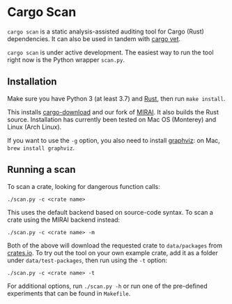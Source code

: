 # Cargo Scan

`cargo scan` is a static analysis-assisted auditing tool for Cargo (Rust) dependencies.
It can also be used in tandem with [cargo vet](https://mozilla.github.io/cargo-vet/).

`cargo scan` is under active development.
The easiest way to run the tool right now is the Python wrapper `scan.py`.

## Installation

Make sure you have Python 3 (at least 3.7) and [Rust](https://www.rust-lang.org/tools/install), then run `make install`.

This installs [cargo-download](https://crates.io/crates/cargo-download) and our fork of [MIRAI](https://github.com/facebookexperimental/MIRAI).
It also builds the Rust source.
Installation has currently been tested on Mac OS (Monterey) and Linux (Arch Linux).

If you want to use the `-g` option, you also need to install [graphviz](https://graphviz.org/download/): on Mac, `brew install graphviz`.

## Running a scan

To scan a crate, looking for dangerous function calls:
```
./scan.py -c <crate name>
```

This uses the default backend based on source-code syntax. To scan a crate using the MIRAI backend instead:
```
./scan.py -c <crate name> -m
```

Both of the above will download the requested crate to `data/packages` from [crates.io](crates.io).
To try out the tool on your own example crate, add it as a folder under `data/test-packages`, then run using the `-t` option:
```
./scan.py -c <crate name> -t
```

For additional options, run `./scan.py -h` or run one of the pre-defined experiments that can be found in `Makefile`.
